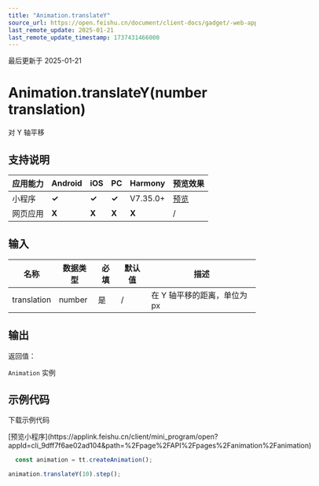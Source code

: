 ```yaml
---
title: "Animation.translateY"
source_url: https://open.feishu.cn/document/client-docs/gadget/-web-app-api/interface/animation/animation/animation_translatey
last_remote_update: 2025-01-21
last_remote_update_timestamp: 1737431466000
---
```

最后更新于 2025-01-21

# Animation.translateY(number translation)
对 Y 轴平移

## 支持说明

应用能力 | Android | iOS | PC | Harmony | 预览效果
--- | --- | --- | --- | --- | ---
小程序 | **✓** | **✓** | **✓** | V7.35.0+ | [预览](https://applink.feishu.cn/client/mini_program/open?appId=cli_9dff7f6ae02ad104&path=%2Fpage%2FAPI%2Fpages%2Fanimation%2Fanimation)
网页应用 | **X** | **X** | **X** | **X** | /

## 输入

名称 | 数据类型 | 必填 | 默认值 | 描述
--- | --- | --- | --- | ---
translation | number | 是 | / | 在 Y 轴平移的距离，单位为 px

## 输出

返回值：  

`Animation` 实例

## 示例代码

<md-download-code href="https://open.feishu.cn/document/uYjL24iN/uYDM04iNwQjL2ADN" mobileDisplay="none">下载示例代码</md-download-code>

<div style="display: flex">
          [预览小程序](https://applink.feishu.cn/client/mini_program/open?appId=cli_9dff7f6ae02ad104&path=%2Fpage%2FAPI%2Fpages%2Fanimation%2Fanimation)

</div> 

```js
  const animation = tt.createAnimation();

animation.translateY(10).step();
  ```

